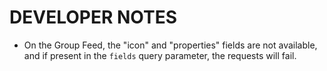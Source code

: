 # DEVELOPER NOTES
- On the Group Feed, the "icon" and "properties" fields are not available, and if present in the `fields` query parameter, the requests will fail.
